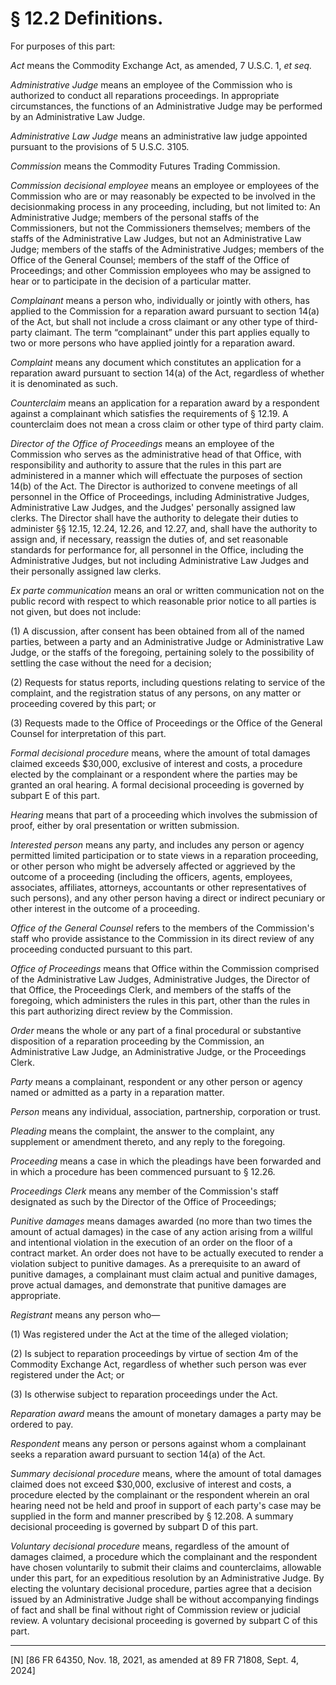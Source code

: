 # § 12.2   Definitions.

For purposes of this part:


*Act* means the Commodity Exchange Act, as amended, 7 U.S.C. 1, *et seq.*

*Administrative Judge* means an employee of the Commission who is authorized to conduct all reparations proceedings. In appropriate circumstances, the functions of an Administrative Judge may be performed by an Administrative Law Judge.


*Administrative Law Judge* means an administrative law judge appointed pursuant to the provisions of 5 U.S.C. 3105.


*Commission* means the Commodity Futures Trading Commission.


*Commission decisional employee* means an employee or employees of the Commission who are or may reasonably be expected to be involved in the decisionmaking process in any proceeding, including, but not limited to: An Administrative Judge; members of the personal staffs of the Commissioners, but not the Commissioners themselves; members of the staffs of the Administrative Law Judges, but not an Administrative Law Judge; members of the staffs of the Administrative Judges; members of the Office of the General Counsel; members of the staff of the Office of Proceedings; and other Commission employees who may be assigned to hear or to participate in the decision of a particular matter.


*Complainant* means a person who, individually or jointly with others, has applied to the Commission for a reparation award pursuant to section 14(a) of the Act, but shall not include a cross claimant or any other type of third-party claimant. The term “complainant” under this part applies equally to two or more persons who have applied jointly for a reparation award.


*Complaint* means any document which constitutes an application for a reparation award pursuant to section 14(a) of the Act, regardless of whether it is denominated as such.


*Counterclaim* means an application for a reparation award by a respondent against a complainant which satisfies the requirements of § 12.19. A counterclaim does not mean a cross claim or other type of third party claim.


*Director of the Office of Proceedings* means an employee of the Commission who serves as the administrative head of that Office, with responsibility and authority to assure that the rules in this part are administered in a manner which will effectuate the purposes of section 14(b) of the Act. The Director is authorized to convene meetings of all personnel in the Office of Proceedings, including Administrative Judges, Administrative Law Judges, and the Judges' personally assigned law clerks. The Director shall have the authority to delegate their duties to administer §§ 12.15, 12.24, 12.26, and 12.27, and, shall have the authority to assign and, if necessary, reassign the duties of, and set reasonable standards for performance for, all personnel in the Office, including the Administrative Judges, but not including Administrative Law Judges and their personally assigned law clerks.


*Ex parte communication* means an oral or written communication not on the public record with respect to which reasonable prior notice to all parties is not given, but does not include:


(1) A discussion, after consent has been obtained from all of the named parties, between a party and an Administrative Judge or Administrative Law Judge, or the staffs of the foregoing, pertaining solely to the possibility of settling the case without the need for a decision;


(2) Requests for status reports, including questions relating to service of the complaint, and the registration status of any persons, on any matter or proceeding covered by this part; or


(3) Requests made to the Office of Proceedings or the Office of the General Counsel for interpretation of this part.


*Formal decisional procedure* means, where the amount of total damages claimed exceeds $30,000, exclusive of interest and costs, a procedure elected by the complainant or a respondent where the parties may be granted an oral hearing. A formal decisional proceeding is governed by subpart E of this part.


*Hearing* means that part of a proceeding which involves the submission of proof, either by oral presentation or written submission.


*Interested person* means any party, and includes any person or agency permitted limited participation or to state views in a reparation proceeding, or other person who might be adversely affected or aggrieved by the outcome of a proceeding (including the officers, agents, employees, associates, affiliates, attorneys, accountants or other representatives of such persons), and any other person having a direct or indirect pecuniary or other interest in the outcome of a proceeding.


*Office of the General Counsel* refers to the members of the Commission's staff who provide assistance to the Commission in its direct review of any proceeding conducted pursuant to this part.


*Office of Proceedings* means that Office within the Commission comprised of the Administrative Law Judges, Administrative Judges, the Director of that Office, the Proceedings Clerk, and members of the staffs of the foregoing, which administers the rules in this part, other than the rules in this part authorizing direct review by the Commission.


*Order* means the whole or any part of a final procedural or substantive disposition of a reparation proceeding by the Commission, an Administrative Law Judge, an Administrative Judge, or the Proceedings Clerk.


*Party* means a complainant, respondent or any other person or agency named or admitted as a party in a reparation matter.


*Person* means any individual, association, partnership, corporation or trust.


*Pleading* means the complaint, the answer to the complaint, any supplement or amendment thereto, and any reply to the foregoing.


*Proceeding* means a case in which the pleadings have been forwarded and in which a procedure has been commenced pursuant to § 12.26.


*Proceedings Clerk* means any member of the Commission's staff designated as such by the Director of the Office of Proceedings;




*Punitive damages* means damages awarded (no more than two times the amount of actual damages) in the case of any action arising from a willful and intentional violation in the execution of an order on the floor of a contract market. An order does not have to be actually executed to render a violation subject to punitive damages. As a prerequisite to an award of punitive damages, a complainant must claim actual and punitive damages, prove actual damages, and demonstrate that punitive damages are appropriate.


*Registrant* means any person who—


(1) Was registered under the Act at the time of the alleged violation;


(2) Is subject to reparation proceedings by virtue of section 4m of the Commodity Exchange Act, regardless of whether such person was ever registered under the Act; or


(3) Is otherwise subject to reparation proceedings under the Act.


*Reparation award* means the amount of monetary damages a party may be ordered to pay.


*Respondent* means any person or persons against whom a complainant seeks a reparation award pursuant to section 14(a) of the Act.


*Summary decisional procedure* means, where the amount of total damages claimed does not exceed $30,000, exclusive of interest and costs, a procedure elected by the complainant or the respondent wherein an oral hearing need not be held and proof in support of each party's case may be supplied in the form and manner prescribed by § 12.208. A summary decisional proceeding is governed by subpart D of this part.


*Voluntary decisional procedure* means, regardless of the amount of damages claimed, a procedure which the complainant and the respondent have chosen voluntarily to submit their claims and counterclaims, allowable under this part, for an expeditious resolution by an Administrative Judge. By electing the voluntary decisional procedure, parties agree that a decision issued by an Administrative Judge shall be without accompanying findings of fact and shall be final without right of Commission review or judicial review. A voluntary decisional proceeding is governed by subpart C of this part.



---

[N] [86 FR 64350, Nov. 18, 2021, as amended at 89 FR 71808, Sept. 4, 2024]




